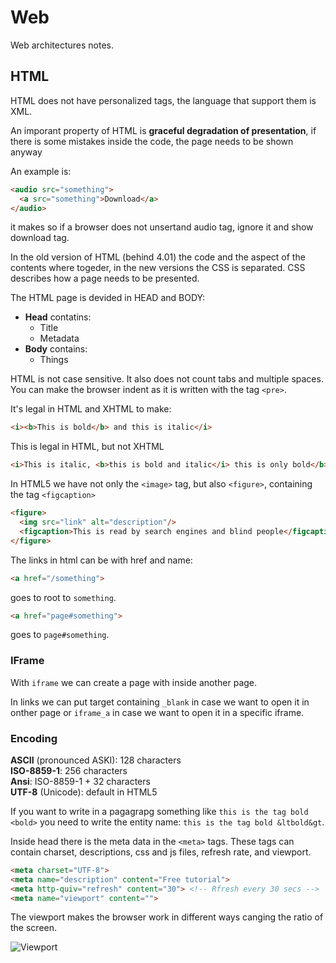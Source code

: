 # Web

Web architectures notes.

## HTML

HTML does not have personalized tags, the language that support them is XML.

An imporant property of HTML is **graceful degradation of presentation**, if there is some mistakes inside the code, the page needs to be shown anyway

An example is:

``` HTML
<audio src="something">
  <a src="something">Download</a>
</audio>
```

it makes so if a browser does not unsertand audio tag, ignore it and show download tag.

In the old version of HTML (behind 4.01) the code and the aspect of the contents where togeder, in the new versions the CSS is separated. CSS describes how a page needs to be presented.

The HTML page is devided in HEAD and BODY:

- **Head** contatins:
  - Title
  - Metadata
- **Body** contains:
  - Things

HTML is not case sensitive. It also does not count tabs and multiple spaces. You can make the browser indent as it is written with the tag `<pre>`.

It's legal in HTML and XHTML to make:

``` HTML
<i><b>This is bold</b> and this is italic</i>
```

This is legal in HTML, but not XHTML

``` HTML
<i>This is italic, <b>this is bold and italic</i> this is only bold</b>
```

In HTML5 we have not only the `<image>` tag, but also `<figure>`, containing the tag `<figcaption>`

``` HTML
<figure>
  <img src="link" alt="description"/>
  <figcaption>This is read by search engines and blind people</figcaption>
</figure>
```

The links in html can be with href and name:

``` HTML
<a href="/something">
```

goes to root to `something`.

``` HTML
<a href="page#something">
```

goes to `page#something`.

### IFrame

With `iframe` we can create a page with inside another page.  

In links we can put target containing `_blank` in case we want to open it in onther page or `iframe_a` in case we want to open it in a specific iframe.

### Encoding

**ASCII** (pronounced ASKI): 128 characters  
**ISO-8859-1**: 256 characters  
**Ansi**: ISO-8859-1 + 32 characters  
**UTF-8** (Unicode): default in HTML5  

If you want to write in a pagagrapg something like `this is the tag bold <bold>` you need to write the entity name: `this is the tag bold &ltbold&gt`.

Inside head there is the meta data in the `<meta>` tags. These tags can contain charset, descriptions, css and js files, refresh rate, and viewport.  

``` HTML
<meta charset="UTF-8">
<meta name="description" content="Free tutorial">
<meta http-quiv="refresh" content="30"> <!-- Rfresh every 30 secs -->
<meta name="viewport" content="">
```

The viewport makes the browser work in different ways canging the ratio of the screen.

![Viewport](https://i.imgur.com/8IP1Q9r.png)
